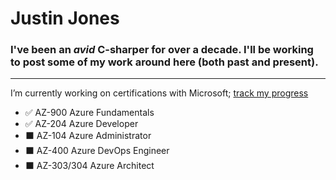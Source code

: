 # Justin Jones

### I've been an *avid* C-sharper for over a decade.  I'll be working to post some of my work around here (both past and present).

---

I’m currently working on certifications with Microsoft; [track my progress](https://docs.microsoft.com/en-us/users/rvajustin/)
 - ✅ AZ-900 Azure Fundamentals
 - ✅ AZ-204 Azure Developer
 - ⬛ AZ-104 Azure Administrator
 - ⬛ AZ-400 Azure DevOps Engineer
 - ⬛ AZ-303/304 Azure Architect
